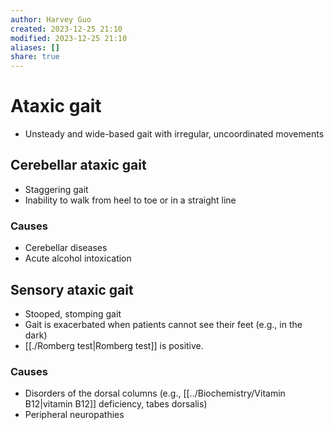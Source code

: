 ```yaml
---
author: Harvey Guo
created: 2023-12-25 21:10
modified: 2023-12-25 21:10
aliases: []
share: true
---
```



# Ataxic gait
- Unsteady and wide-based gait with irregular, uncoordinated movements
## Cerebellar ataxic gait
- Staggering gait
- Inability to walk from heel to toe or in a straight line
### Causes
- Cerebellar diseases 
- Acute alcohol intoxication
## Sensory ataxic gait
- Stooped, stomping gait 
- Gait is exacerbated when patients cannot see their feet (e.g., in the dark)
- [[./Romberg test|Romberg test]] is positive.
### Causes
- Disorders of the dorsal columns (e.g., [[../Biochemistry/Vitamin B12|vitamin B12]] deficiency, tabes dorsalis)
- Peripheral neuropathies